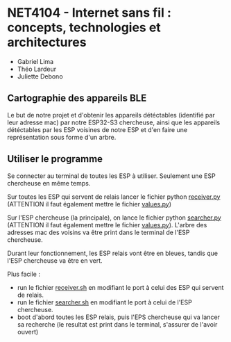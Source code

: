 # NET4104 - Internet sans fil : concepts, technologies et architectures

* Gabriel Lima
* Théo Lardeur
* Juliette Debono

## Cartographie des appareils BLE

Le but de notre projet et d'obtenir les appareils détéctables (identifié par leur adresse mac) par notre ESP32-S3 chercheuse, ainsi que les appareils détéctables par les ESP voisines de notre ESP et d'en faire une représentation sous forme d'un arbre.

## Utiliser le programme

Se connecter au terminal de toutes les ESP à utiliser. Seulement une ESP chercheuse en même temps.

Sur toutes les ESP qui servent de relais lancer le fichier python [receiver.py](./receiver.py) (ATTENTION il faut également mettre le fichier [values.py](./values.py))

Sur l'ESP chercheuse (la principale), on lance le fichier python [searcher.py](./searcher.py) (ATTENTION il faut également mettre le fichier [values.py](./values.py)). L'arbre des adresses mac des voisins va être print dans le terminal de l'ESP chercheuse.

Durant leur fonctionnement, les ESP relais vont être en bleues, tandis que l'ESP chercheuse va être en vert.

Plus facile :

* run le fichier [receiver.sh](./receiver.sh) en modifiant le port à celui des ESP qui servent de relais.
* run le fichier [searcher.sh](./searcher.sh) en modifiant le port à celui de l'ESP chercheuse.
* boot d'abord toutes les ESP relais, puis l'EPS chercheuse qui va lancer sa recherche (le resultat est print dans le terminal, s'assurer de l'avoir ouvert)